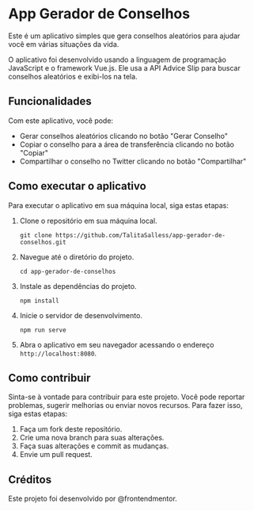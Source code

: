 # App Gerador de Conselhos

Este é um aplicativo simples que gera conselhos aleatórios para ajudar você em várias situações da vida.

O aplicativo foi desenvolvido usando a linguagem de programação JavaScript e o framework Vue.js. Ele usa a API Advice Slip para buscar conselhos aleatórios e exibi-los na tela.

## Funcionalidades

Com este aplicativo, você pode:

- Gerar conselhos aleatórios clicando no botão "Gerar Conselho"
- Copiar o conselho para a área de transferência clicando no botão "Copiar"
- Compartilhar o conselho no Twitter clicando no botão "Compartilhar"

## Como executar o aplicativo

Para executar o aplicativo em sua máquina local, siga estas etapas:

1. Clone o repositório em sua máquina local.
    ```
    git clone https://github.com/TalitaSalless/app-gerador-de-conselhos.git
    ```

2. Navegue até o diretório do projeto.
    ```
    cd app-gerador-de-conselhos
    ```

3. Instale as dependências do projeto.
    ```
    npm install
    ```

4. Inicie o servidor de desenvolvimento.
    ```
    npm run serve
    ```

5. Abra o aplicativo em seu navegador acessando o endereço `http://localhost:8080`.

## Como contribuir

Sinta-se à vontade para contribuir para este projeto. Você pode reportar problemas, sugerir melhorias ou enviar novos recursos. Para fazer isso, siga estas etapas:

1. Faça um fork deste repositório.
2. Crie uma nova branch para suas alterações.
3. Faça suas alterações e commit as mudanças.
4. Envie um pull request.

## Créditos
Este projeto foi desenvolvido por @frontendmentor. 
